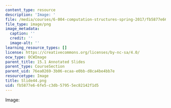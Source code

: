 ```yaml
---
content_type: resource
description: 'Image: '
file: /media/courses/6-004-computation-structures-spring-2017/fb5877e66fe5c3db57955ec82142f1d5_Slide44.png
file_type: image/png
image_metadata:
  caption: ''
  credit: ''
  image-alt: ''
learning_resource_types: []
license: https://creativecommons.org/licenses/by-nc-sa/4.0/
ocw_type: OCWImage
parent_title: 15.1 Annotated Slides
parent_type: CourseSection
parent_uid: 76ea0269-3b06-ecaa-e0bb-d8ca4be4bb7e
resourcetype: Image
title: Slide44.png
uid: fb5877e6-6fe5-c3db-5795-5ec82142f1d5
---
```

Image: 